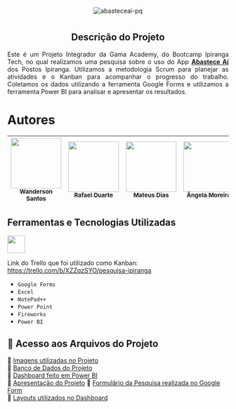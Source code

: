 <div align="center">

![abasteceai-pq](https://github.com/RafsDuarte/Projeto_Integrador_Gama-Ipiranga/assets/74211185/0200feed-6c56-461e-8b05-a11e3df2f129)

</div>  

# <h2 align="center">Descrição do Projeto</h2>

<p align="justify">Este é um Projeto Integrador da Gama Academy, do Bootcamp Ipiranga Tech, no qual realizamos uma pesquisa sobre o uso do App <strong><u>Abastece Aí</u></strong> dos Postos Ipiranga. Utilizamos a metodologia Scrum para planejar as atividades e o Kanban para acompanhar o progresso do trabalho. Coletamos os dados utilizando a ferramenta Google Forms e utilizamos a ferramenta Power BI para analisar e apresentar os resultados.</p>

# Autores

| [<img src="https://avatars.githubusercontent.com/u/74211185?s=96&v=4" width=115><br><sub>Wanderson Santos</sub>](https://github.com/WSantosRJ) |  [<img src="https://avatars.githubusercontent.com/u/39318816?v=4" width=115><br><sub>Rafael Duarte</sub>](https://github.com/RafsDuarte) |  [<img src="https://avatars.githubusercontent.com/u/132855007?v=4" width=115><br><sub>Mateus Dias</sub>](https://github.com/mateusdias97) | [<img src="https://avatars.githubusercontent.com/u/133434529?v=4" width=115><br><sub>Ângela Moreira</sub>](https://github.com/Airamalegna) | [<img src="https://avatars.githubusercontent.com/u/133436388?v=4" width=115><br><sub>Caroline Aragão</sub>](https://github.com/Carol-1986) |
| :---: | :---: | :---: | :---: | :---: |


## Ferramentas e Tecnologias Utilizadas

<img src="https://cdn.jsdelivr.net/gh/devicons/devicon/icons/git/git-original.svg" width="40" height="40"/>

Link do Trello que foi utilizado como Kanban: https://trello.com/b/XZZqzSYO/pesquisa-ipiranga

- ``Google Forms``
- ``Excel``
- ``NotePad++``
- ``Power Point``
- ``Fireworks``
- ``Power BI``


## 📁 Acesso aos Arquivos do Projeto
:file_folder:  [Imagens utilizadas no Projeto](https://github.com/RafsDuarte/Projeto_Integrador_Gama-Ipiranga/tree/Imgs)<br>
:file_folder:  [Banco de Dados do Projeto](https://github.com/WSantosRJ/Projeto_Integrador_Gama-Ipiranga/tree/master/Imgs)<br>
:floppy_disk:  [Dashboard feito em Power BI](https://github.com/WSantosRJ/Projeto_Integrador_Gama-Ipiranga/blob/master/Dashboards-Pesq-App-Ipiranga-Abasteceai.pbix)<br>
:floppy_disk:  [Apresentação do Projeto](https://github.com/WSantosRJ/Projeto_Integrador_Gama-Ipiranga/blob/master/Apresentacao.pptx)
:floppy_disk:  [Formulário da Pesquisa realizada no Google Form](https://github.com/WSantosRJ/Projeto_Integrador_Gama-Ipiranga/blob/master/formulario-pesquisa.pdf)<br>
:floppy_disk:  [Layouts utilizados no Dashboard](https://github.com/WSantosRJ/Projeto_Integrador_Gama-Ipiranga/blob/master/layout.pptx)
